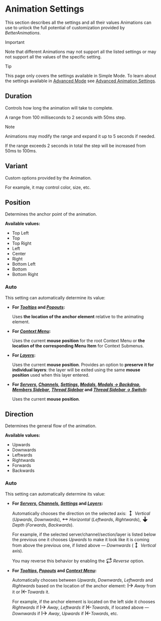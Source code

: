 # Animation Settings

This section describes all the settings and all their values Animations can use to unlock the full potential of customization provided by _BetterAnimations_.

> [!IMPORTANT]
> Note that different Animations may not support all the listed settings or may not support all the values of the specific setting.

> [!TIP]
> This page only covers the settings available in Simple Mode. To learn about the settings available in [Advanced Mode](./advanced-mode) see [Advanced Animation Settings](./advanced-animation-settings).

## Duration

Controls how long the animation will take to complete.

A range from 100 milliseconds to 2 seconds with 50ms step.

> [!NOTE]
> Animations may modify the range and expand it up to 5 seconds if needed.
> 
> If the range exceeds 2 seconds in total the step will be increased from 50ms to 100ms.

## Variant

Custom options provided by the Animation.

For example, it may control color, size, etc.

## Position

Determines the anchor point of the animation.

**Available values:**
- Top Left
- Top
- Top Right
- Left
- Center
- Right
- Bottom Left
- Bottom
- Bottom Right

### Auto

This setting can automatically determine its value:
- **For [_Tooltips_](./modules#tooltips) and [_Popouts_](./modules#popouts):**

  Uses **the location of the anchor element** relative to the animating element.
- **For [_Context Menu_](./modules#context-menu):**

  Uses the current **mouse position** for the root Context Menu or **the location of the corresponding Menu Item** for Context Submenus.
- **For [_Layers_](./modules#layers):**

  Uses the current **mouse position**.
  Provides an option to **preserve it for individual layers**: the layer will be exited using the same **mouse position** used when this layer entered.
- **For [_Servers_](./modules#servers), [_Channels_](./modules#channels), [_Settings_](./modules#settings),
  [_Modals_](./modules#modals), [_Modals -> Backdrop_](./modules#modals-backdrop), [_Members Sidebar_](./modules#members-sidebar),
  [_Thread Sidebar_](./modules#thread-sidebar) and [_Thread Sidebar -> Switch_](./modules#thread-sidebar-switch):**

  Uses the current **mouse position**.

## Direction

Determines the general flow of the animation.

**Available values:**
- Upwards
- Downwards
- Leftwards
- Rightwards
- Forwards
- Backwards

### Auto

This setting can automatically determine its value:

- **For [_Servers_](./modules#servers), [_Channels_](./modules#channels), [_Settings_](./modules#settings) and [_Layers_](./modules#layers):**
  
  Automatically chooses the direction on the selected axis:
  <svg width="20" height="20" xmlns="http://www.w3.org/2000/svg" fill="none" viewBox="0 0 24 24" style="display: inline; vertical-align: sub;">
      <path fill="none" stroke="currentColor" stroke-linecap="round" stroke-linejoin="round" stroke-width="2" d="M12 21V3m0 18l3-3m-3 3l-3-3m3-15L9 6m3-3l3 3"></path>
  </svg> _Vertical_ (_Upwards_, _Downwards_),
  <svg width="20" height="20" xmlns="http://www.w3.org/2000/svg" fill="none" viewBox="0 0 24 24" style="display: inline; vertical-align: sub;">
      <path fill="none" stroke="currentColor" stroke-linecap="round" stroke-linejoin="round" stroke-width="2" d="M3 12h18M3 12l3 3m-3-3l3-3m15 3l-3-3m3 3l-3 3"></path>
  </svg> _Horizontal_ (_Leftwards_, _Rightwards_),
  <svg width="20" height="20" xmlns="http://www.w3.org/2000/svg" fill="none" viewBox="0 0 24 24" style="display: inline; vertical-align: sub;">
      <path fill="currentColor" stroke-width="2" d="M12,22C12,22,12,22,12,22L12,22c-0.5,0-0.9-0.1-1.2-0.2c-0.4-0.2-0.7-0.4-1-0.7l-6.6-6.9c-0.6-0.7-0.2-1.6,0.9-2.2
          c1-0.5,2.4-0.5,3,0l2.5,2l1.2-10.7L9.3,3.7C8.7,3.9,8,3.9,7.6,3.7C7.2,3.5,7.3,3.3,7.8,3.1l3.5-1c0.1,0,0.2-0.1,0.3-0.1
          c0.1,0,0.2,0,0.4,0l0,0c0,0,0,0,0,0l0,0c0.1,0,0.3,0,0.4,0c0.1,0,0.2,0,0.3,0.1l3.5,1c0.5,0.2,0.6,0.4,0.2,0.6
          c-0.4,0.2-1.2,0.2-1.7,0l-1.6-0.5l1.2,10.7l2.5-2c0.7-0.5,2-0.5,3,0c1.1,0.6,1.6,1.5,0.9,2.2l-6.6,6.9c-0.3,0.3-0.6,0.5-1,0.7
          C12.9,21.9,12.5,22,12,22L12,22C12,22,12,22,12,22z"></path>
  </svg> _Depth_ (_Forwards_, _Backwards_).

  For example, if the selected server/channel/section/layer is listed below the previous one it chooses _Upwards_
  to make it look like it is coming from above the previous one, if listed above — _Downwards_
  (<svg width="20" height="20" xmlns="http://www.w3.org/2000/svg" fill="none" viewBox="0 0 24 24" style="display: inline; vertical-align: sub;">
      <path fill="none" stroke="currentColor" stroke-linecap="round" stroke-linejoin="round" stroke-width="2" d="M12 21V3m0 18l3-3m-3 3l-3-3m3-15L9 6m3-3l3 3"></path>
  </svg> _Vertical_ axis).

  You may reverse this behavior by enabling the
  <svg width="20" height="20" xmlns="http://www.w3.org/2000/svg" fill="none" viewBox="0 0 24 24" style="display: inline; vertical-align: sub;">
      <g fill="none" stroke="currentColor" stroke-linecap="round" stroke-linejoin="round" stroke-width="2"><path d="m17 2l4 4l-4 4"></path><path d="M3 11v-1a4 4 0 0 1 4-4h14M7 22l-4-4l4-4"></path><path d="M21 13v1a4 4 0 0 1-4 4H3"></path></g>
  </svg> _Reverse_ option.

- **For [_Tooltips_](./modules#tooltips), [_Popouts_](./modules#popouts) and [_Context Menu_](./modules#context-menu):**

  Automatically chooses between _Upwards_, _Downwards_, _Leftwards_ and _Rightwards_
  based on the location of the anchor element:
  <svg width="20" height="20" xmlns="http://www.w3.org/2000/svg" fill="none" viewBox="0 0 24 24" style="display: inline; vertical-align: sub;">
      <path fill="none" stroke="currentColor" stroke-linecap="round" stroke-linejoin="round" stroke-width="2" d="M3 5v14m18-7H7m8 6l6-6l-6-6"></path>
  </svg> _Away_ from it or
  <svg width="20" height="20" xmlns="http://www.w3.org/2000/svg" fill="none" viewBox="0 0 24 24" style="display: inline; vertical-align: sub;">
      <path fill="none" stroke="currentColor" stroke-linecap="round" stroke-linejoin="round" stroke-width="2" d="M3 19V5m10 1l-6 6l6 6m-6-6h14"></path>
  </svg>_Towards_ it.

  For example, if the anchor element is located on the left side it chooses _Rightwards_ if
  <svg width="20" height="20" xmlns="http://www.w3.org/2000/svg" fill="none" viewBox="0 0 24 24" style="display: inline; vertical-align: sub;">
      <path fill="none" stroke="currentColor" stroke-linecap="round" stroke-linejoin="round" stroke-width="2" d="M3 5v14m18-7H7m8 6l6-6l-6-6"></path>
  </svg> _Away_, _Leftwards_ if
  <svg width="20" height="20" xmlns="http://www.w3.org/2000/svg" fill="none" viewBox="0 0 24 24" style="display: inline; vertical-align: sub;">
      <path fill="none" stroke="currentColor" stroke-linecap="round" stroke-linejoin="round" stroke-width="2" d="M3 19V5m10 1l-6 6l6 6m-6-6h14"></path>
  </svg>_Towards_,
  if located above — _Downwards_ if
  <svg width="20" height="20" xmlns="http://www.w3.org/2000/svg" fill="none" viewBox="0 0 24 24" style="display: inline; vertical-align: sub;">
      <path fill="none" stroke="currentColor" stroke-linecap="round" stroke-linejoin="round" stroke-width="2" d="M3 5v14m18-7H7m8 6l6-6l-6-6"></path>
  </svg> _Away_, _Upwards_ if
  <svg width="20" height="20" xmlns="http://www.w3.org/2000/svg" fill="none" viewBox="0 0 24 24" style="display: inline; vertical-align: sub;">
      <path fill="none" stroke="currentColor" stroke-linecap="round" stroke-linejoin="round" stroke-width="2" d="M3 19V5m10 1l-6 6l6 6m-6-6h14"></path>
  </svg>_Towards_, etc.
